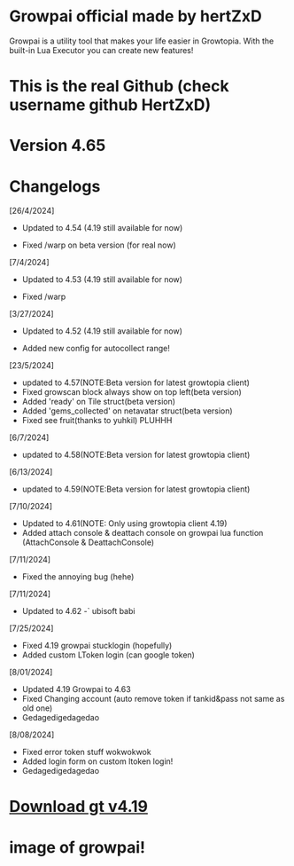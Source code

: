 # Growpai official made by hertZxD
Growpai is a utility tool that makes your life easier in Growtopia. With the built-in Lua Executor you can create new features!
# This is the real Github (check username github HertZxD)

# Version 4.65
# Changelogs
[26/4/2024]
* Updated to 4.54 (4.19 still available for now)

* Fixed /warp on beta version (for real now)

[7/4/2024]
* Updated to 4.53 (4.19 still available for now)

* Fixed /warp

[3/27/2024]
* Updated to 4.52 (4.19 still available for now)

* Added new config for autocollect range!

[23/5/2024]
* updated to 4.57(NOTE:Beta version for latest growtopia client)
* Fixed growscan block always show on top left(beta version)
* Added 'ready' on Tile struct(beta version)
* Added 'gems_collected' on netavatar struct(beta version)
* Fixed see fruit(thanks to yuhkil) PLUHHH

[6/7/2024]
* updated to 4.58(NOTE:Beta version for latest growtopia client)

[6/13/2024]
* updated to 4.59(NOTE:Beta version for latest growtopia client)

[7/10/2024]
* Updated to 4.61(NOTE: Only using growtopia client 4.19)
* Added attach console & deattach console on growpai lua function (AttachConsole & DeattachConsole)

[7/11/2024]
* Fixed the annoying bug (hehe)

[7/11/2024]
* Updated to 4.62 -` ubisoft babi

[7/25/2024]
* Fixed 4.19 growpai stucklogin (hopefully)
* Added custom LToken login (can google token)
  
[8/01/2024]
* Updated 4.19 Growpai to 4.63
* Fixed Changing account (auto remove token if tankid&pass not same as old one)
* Gedagedigedagedao

[8/08/2024]
* Fixed error token stuff wokwokwok
* Added login form on custom ltoken login!
* Gedagedigedagedao

# [Download gt v4.19](https://ubistatic-a.akamaihd.net/0098/594764/GrowtopiaInstaller.exe) 

# image of growpai!

